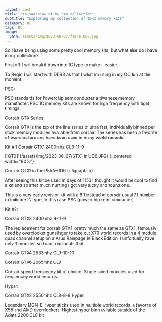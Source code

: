 ```yaml
---
layout: post
title: "An overview of my ram collection"
subtitle: "Exploring my collection of DDR3 memory kits"
category: OC
tags: OC
image:
  path: assets/img/2023-06-07/flare UD6.jpg
---
```


So I have being using some pretty cool memory kits, but what else do I have in my collection?

First off I will break it down into IC type to make it easier.

To Begin I will start with DDR3 as that I what im using in my OC fun at the moment.

PSC:

PSC standards for Powerchip semiconducter a tiwanese memory manufacter. PSC IC memory kits are known for high frequency with tight timings.

Corsair GTX Series:

Corsair GTX is the top of the line series of ultra fast, individually binned per stick memory modules avaliable from corsair. The series has been a favorite of overclockers and have been used in many world records.

Kit # 1 Corsair GTX1 2400mhz CL9-11-9

![GTX1](/assets/img/2023-06-07/GTX1 in UD6.JPG) {:.centered width="80%"}

Corsair GTX1 in the P55A-UD6
{:.figcaption}

After seeing this kit be used in days of 1156 I thought it would be cool to find a kit and so after much hunting I got very lucky and found one.

This is a very early revision kit with a 8.1 instead of corsair usual 7.1 number to indicate IC type, in this case PSC (powerchip semi conducter)

Kit #2:

Corsair GTX3 2400mhz 9-11-9

The replacement for corsair GTX1, pretty much the same as GTX1. famously used by overclocker gunslinger to  take out X79 world records in a 4 module quad channel setup on a Asus Rampage IV Black Edition. I unfortually have only 3 modules so I cant repliacate that.

Corsair GTX4 2533mhz CL9-10-10 

Corsair GTX6 2665mhz CL9

Corsair speed frequiecny kit of choice. Single sided modules used for frequencey world records. 

Hyper:

Corsair GTX2 2550mhz CL8-8-8 Hyper

Legendary  MGN-E Hyper sticks used in multiple world records, a favorite of X58 and AMD overclockers. Highest hyper binn avliable outside of the Adata 2200 CL8 kit.
